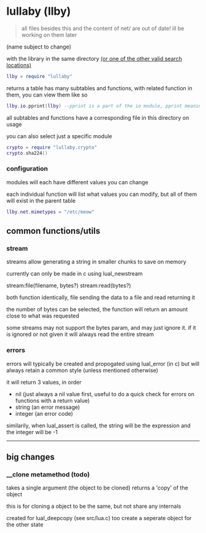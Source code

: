 # lullaby (llby) 

> all files besides this and the content of net/ are out of date! ill be working on them later

(name subject to change)

with the library in the same directory [(or one of the other valid search locations)](https://www.lua.org/pil/8.1.html)

```lua
llby = require "lullaby"
```

returns a table has many subtables and functions, with related function in them, you can view them like so

```lua
llby.io.pprint(llby) --pprint is a part of the io module, pprint meaning pretty print
```

all subtables and functions have a corresponding file in this directory on usage

you can also select just a specific module

```lua
crypto = require "lullaby.crypto"
crypto.sha224()
```

### configuration

modules will each have different values you can change

each individual function will list what values you can modify, but all of them will exist in the parent table

```lua
llby.net.mimetypes = "/etc/meow"
```

## common functions/utils

### stream

streams allow generating a string in smaller chunks to save on memory

currently can only be made in c using luaI_newstream

stream:file(filename, bytes?)
stream:read(bytes?)

both function identically, file sending the data to a file and read returning it

the number of bytes can be selected, the function will return an amount close to what was requested

some streams may not support the bytes param, and may just ignore it. if it is ignored or not given it will always read the entire stream

### errors

errors will typically be created and propogated using luaI_error (in c) but will always retain a common style (unless mentioned otherwise)

it will return 3 values, in order

* nil (just always a nil value first, useful to do a quick check for errors on functions with a return value)
* string (an error message)
* integer (an error code)

similarily, when luaI_assert is called, the string will be the expression and the integer will be -1


---

## big changes

### __clone metamethod (todo)

takes a single argument (the object to be cloned) returns a 'copy' of the object

this is for cloning a object to be the same, but not share any internals 

created for luaI_deepcopy (see src/lua.c) too create a seperate object for the other state

